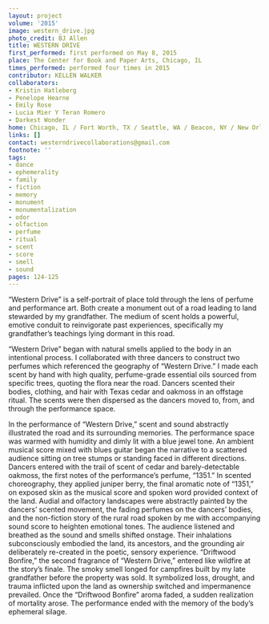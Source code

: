 ```yaml
---
layout: project
volume: '2015'
image: western_drive.jpg
photo_credit: BJ Allen
title: WESTERN DRIVE
first_performed: first performed on May 8, 2015
place: The Center for Book and Paper Arts, Chicago, IL
times_performed: performed four times in 2015
contributor: KELLEN WALKER
collaborators:
- Kristin Hatleberg
- Penelope Hearne
- Emily Rose
- Lucia Mier Y Teran Romero
- Darkest Wonder
home: Chicago, IL / Fort Worth, TX / Seattle, WA / Beacon, NY / New Orleans, LA
links: []
contact: westerndrivecollaborations@gmail.com
footnote: ''
tags:
- dance
- ephemerality
- family
- fiction
- memory
- monument
- monumentalization
- odor
- olfaction
- perfume
- ritual
- scent
- score
- smell
- sound
pages: 124-125
---
```


“Western Drive” is a self-portrait of place told through the lens of perfume and performance art. Both create a monument out of a road leading to land stewarded by my grandfather. The medium of scent holds a powerful, emotive conduit to reinvigorate past experiences, specifically my grandfather’s teachings lying dormant in this road.

“Western Drive” began with natural smells applied to the body in an intentional process. I collaborated with three dancers to construct two perfumes which referenced the geography of “Western Drive.” I made each scent by hand with high quality, perfume-grade essential oils sourced from specific trees, quoting the flora near the road. Dancers scented their bodies, clothing, and hair with Texas cedar and oakmoss in an offstage ritual. The scents were then dispersed as the dancers moved to, from, and through the performance space.

In the performance of “Western Drive,” scent and sound abstractly illustrated the road and its surrounding memories. The performance space was warmed with humidity and dimly lit with a blue jewel tone. An ambient musical score mixed with blues guitar began the narrative to a scattered audience sitting on tree stumps or standing faced in different directions. Dancers entered with the trail of scent of cedar and barely-detectable oakmoss, the first notes of the performance’s perfume, “1351.” In scented choreography, they applied juniper berry, the final aromatic note of “1351,” on exposed skin as the musical score and spoken word provided context of the land. Audial and olfactory landscapes were abstractly painted by the dancers’ scented movement, the fading perfumes on the dancers’ bodies, and the non-fiction story of the rural road spoken by me with accompanying sound score to heighten emotional tones. The audience listened and breathed as the sound and smells shifted onstage. Their inhalations subconsciously embodied the land, its ancestors, and the grounding air deliberately re-created in the poetic, sensory experience. “Driftwood Bonfire,” the second fragrance of “Western Drive,” entered like wildfire at the story’s finale. The smoky smell longed for campfires built by my late grandfather before the property was sold. It symbolized loss, drought, and trauma inflicted upon the land as ownership switched and impermanence prevailed. Once the “Driftwood Bonfire” aroma faded, a sudden realization of mortality arose. The performance ended with the memory of the body’s ephemeral silage.
